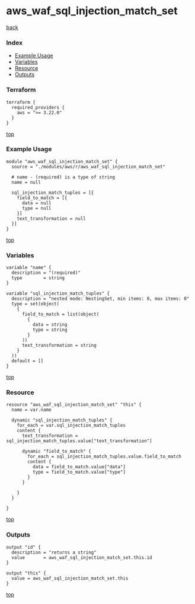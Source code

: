 # aws_waf_sql_injection_match_set

[back](../aws.md)

### Index

- [Example Usage](#example-usage)
- [Variables](#variables)
- [Resource](#resource)
- [Outputs](#outputs)

### Terraform

```hcl
terraform {
  required_providers {
    aws = ">= 3.22.0"
  }
}
```

[top](#index)

### Example Usage

```hcl
module "aws_waf_sql_injection_match_set" {
  source = "./modules/aws/r/aws_waf_sql_injection_match_set"

  # name - (required) is a type of string
  name = null

  sql_injection_match_tuples = [{
    field_to_match = [{
      data = null
      type = null
    }]
    text_transformation = null
  }]
}
```

[top](#index)

### Variables

```hcl
variable "name" {
  description = "(required)"
  type        = string
}

variable "sql_injection_match_tuples" {
  description = "nested mode: NestingSet, min items: 0, max items: 0"
  type = set(object(
    {
      field_to_match = list(object(
        {
          data = string
          type = string
        }
      ))
      text_transformation = string
    }
  ))
  default = []
}
```

[top](#index)

### Resource

```hcl
resource "aws_waf_sql_injection_match_set" "this" {
  name = var.name

  dynamic "sql_injection_match_tuples" {
    for_each = var.sql_injection_match_tuples
    content {
      text_transformation = sql_injection_match_tuples.value["text_transformation"]

      dynamic "field_to_match" {
        for_each = sql_injection_match_tuples.value.field_to_match
        content {
          data = field_to_match.value["data"]
          type = field_to_match.value["type"]
        }
      }

    }
  }

}
```

[top](#index)

### Outputs

```hcl
output "id" {
  description = "returns a string"
  value       = aws_waf_sql_injection_match_set.this.id
}

output "this" {
  value = aws_waf_sql_injection_match_set.this
}
```

[top](#index)